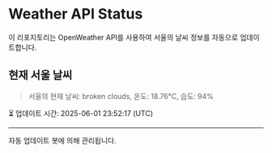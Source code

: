 
# Weather API Status

이 리포지토리는 OpenWeather API를 사용하여 서울의 날씨 정보를 자동으로 업데이트합니다.

## 현재 서울 날씨
> 서울의 현재 날씨: broken clouds, 온도: 18.76°C, 습도: 94%

⏳ 업데이트 시간: 2025-06-01 23:52:17 (UTC)

---
자동 업데이트 봇에 의해 관리됩니다.
